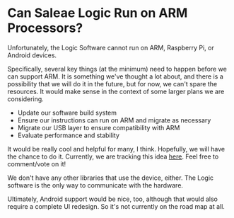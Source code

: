 # Can Saleae Logic Run on ARM Processors?

Unfortunately, the Logic Software cannot run on ARM, Raspberry Pi, or Android devices.

Specifically, several key things \(at the minimum\) need to happen before we can support ARM. It is something we've thought a lot about, and there is a possibility that we will do it in the future, but for now, we can't spare the resources. It would make sense in the context of some larger plans we are considering. 

* Update our software build system
* Ensure our instructions can run on ARM and migrate as necessary
* Migrate our USB layer to ensure compatibility with ARM
* Evaluate performance and stability

It would be really cool and helpful for many, I think. Hopefully, we will have the chance to do it. Currently, we are tracking this idea [here](https://ideas.saleae.com/b/logic-1-legacy/offer-linux-builds-for-arm-arm64-and-power/). Feel free to comment/vote on it!

We don't have any other libraries that use the device, either. The Logic software is the only way to communicate with the hardware.

Ultimately, Android support would be nice, too, although that would also require a complete UI redesign. So it's not currently on the road map at all.



